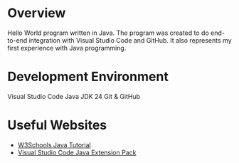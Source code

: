 # Overview

Hello World program written in Java. 
The program was created to do end-to-end integration with Visual Studio Code and GitHub.
It also represents my first experience with Java programming.

# Development Environment

Visual Studio Code
Java JDK 24
Git & GitHub

# Useful Websites

* [W3Schools Java Tutorial](https://www.w3schools.com/java/)
* [Visual Studio Code Java Extension Pack](https://marketplace.visualstudio.com/items?itemName=vscjava.vscode-java-pack&utm_source=chatgpt.com)